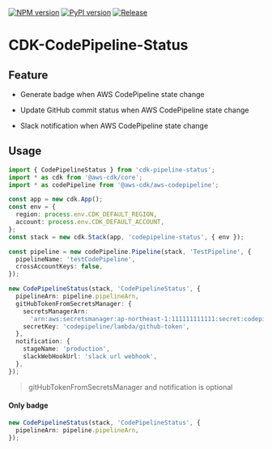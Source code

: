 [![NPM version](https://badge.fury.io/js/cdk-codepipeline-status.svg)](https://badge.fury.io/js/cdk-codepipeline-status)
[![PyPI version](https://badge.fury.io/py/cdk-codepipeline-status.svg)](https://badge.fury.io/py/cdk-codepipeline-status)
[![Release](https://github.com/kimisme9386/cdk-codepipeline-status/actions/workflows/release.yml/badge.svg)](https://github.com/kimisme9386/cdk-codepipeline-status/actions/workflows/release.yml)

# CDK-CodePipeline-Status

## Feature

- Generate badge when AWS CodePipeline state change

- Update GitHub commit status when AWS CodePipeline state change

- Slack notification when AWS CodePipeline state change

## Usage

```ts
import { CodePipelineStatus } from 'cdk-pipeline-status';
import * as cdk from '@aws-cdk/core';
import * as codePipeline from '@aws-cdk/aws-codepipeline';

const app = new cdk.App();
const env = {
  region: process.env.CDK_DEFAULT_REGION,
  account: process.env.CDK_DEFAULT_ACCOUNT,
};
const stack = new cdk.Stack(app, 'codepipeline-status', { env });

const pipeline = new codePipeline.Pipeline(stack, 'TestPipeline', {
  pipelineName: 'testCodePipeline',
  crossAccountKeys: false,
});

new CodePipelineStatus(stack, 'CodePipelineStatus', {
  pipelineArn: pipeline.pipelineArn,
  gitHubTokenFromSecretsManager: {
    secretsManagerArn:
      'arn:aws:secretsmanager:ap-northeast-1:111111111111:secret:codepipeline/lambda/github-token-YWWmII',
    secretKey: 'codepipeline/lambda/github-token',
  },
  notification: {
    stageName: 'production',
    slackWebHookUrl: 'slack url webhook',
  },
});
```

> gitHubTokenFromSecretsManager and notification is optional

#### Only badge

```ts
new CodePipelineStatus(stack, 'CodePipelineStatus', {
  pipelineArn: pipeline.pipelineArn,
});
```
